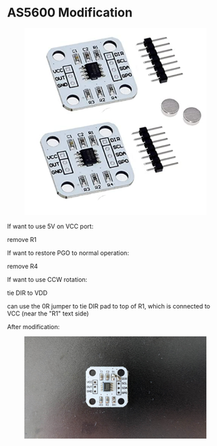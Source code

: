 # AS5600 Modification

<figure><img src="../.gitbook/assets/image (1) (2) (4).png" alt=""><figcaption></figcaption></figure>

If want to use 5V on VCC port:

remove R1



If want to restore PGO to normal operation:

remove R4



If want to use CCW rotation:

tie DIR to VDD&#x20;

can use the 0R jumper to tie DIR pad to top of R1, which is connected to VCC (near the "R1" text side)



After modification:

<figure><img src="../.gitbook/assets/as5600_mod.jpg" alt=""><figcaption></figcaption></figure>
